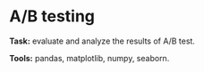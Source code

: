 # A/B testing 

**Task:** evaluate and analyze the results of A/B test. 

**Tools:** pandas, matplotlib, numpy, seaborn.
